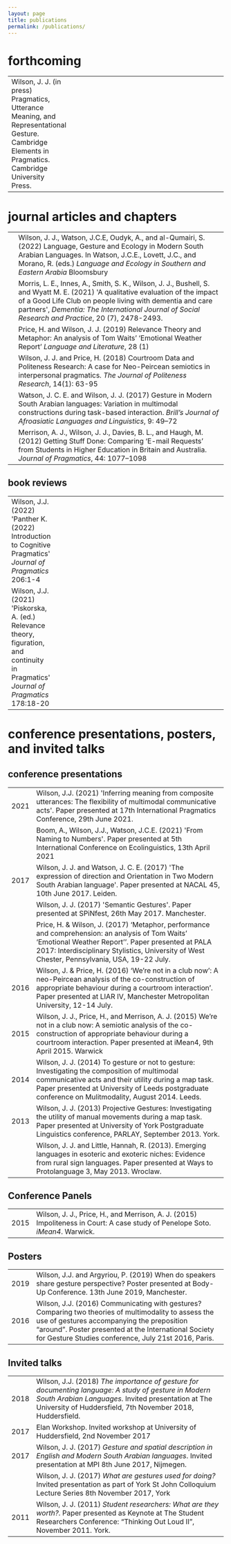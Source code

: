 ```yaml
---
layout: page
title: publications
permalink: /publications/
---
```


<h1> forthcoming </h1>

<table style="width:99%;">
<colgroup>
<col style="width: 1%" />
<col style="width: 97%" />
</colgroup>
<tbody>
<tr class="even">
<td style="text-align: left;">Wilson, J. J. (in press) Pragmatics, Utterance Meaning, and Representational Gesture. Cambridge Elements in Pragmatics. Cambridge University Press.</td>
</tr>
</tbody>
</table>

# journal articles and chapters

<table style="width:99%;">
<colgroup>
<col style="width: 1%" />
<col style="width: 97%" />
</colgroup>
<tbody>
<tr class="even">
<td></td>
<td style="text-align: left;">Wilson, J. J., Watson, J.C.E, Oudyk, A., and al-Qumairi, S. (2022) Language, Gesture and Ecology in Modern South Arabian Languages. In Watson, J.C.E., Lovett, J.C., and Morano, R. (eds.) <em> Language and Ecology in Southern and Eastern Arabia </em> Bloomsbury</td>
<tr class="even">
<td></td>
<td style="text-align: left;">Morris, L. E., Innes, A., Smith, S. K., Wilson, J. J., Bushell, S. and Wyatt M. E. (2021) 'A qualitative evaluation of the impact of a Good Life Club on people living with dementia and care partners', <em>Dementia: The International Journal of Social Research and Practice</em>, 20 (7), 2478-2493.</td>
</tr>
<tr class="odd">
<td></td>
<td style="text-align: left;">Price, H. and Wilson, J. J. (2019) Relevance Theory and Metaphor: An analysis of Tom Waits’ ‘Emotional Weather Report’ <em>Language and Literature</em>, 28 (1)</td>
</tr>
<tr class="even">
<td></td>
<td style="text-align: left;">Wilson, J. J. and Price, H. (2018) Courtroom Data and Politeness Research: A case for Neo-Peircean semiotics in interpersonal pragmatics. <em>The Journal of Politeness Research</em>, 14(1): 63-95</td>
</tr>
<tr class="odd">
<td></td>
<td style="text-align: left;">Watson, J. C. E. and Wilson, J. J. (2017) Gesture in Modern South Arabian languages: Variation in multimodal constructions during task-based interaction. <em>Brill’s Journal of Afroasiatic Languages and Linguistics</em>, 9: 49–72</td>
</tr>
<tr class="even">
<td></td>
<td style="text-align: left;">Merrison, A. J., Wilson, J. J., Davies, B. L., and Haugh, M. (2012) Getting Stuff Done: Comparing ‘E-mail Requests’ from Students in Higher Education in Britain and Australia. <em>Journal of Pragmatics</em>, 44: 1077–1098</td>
</tr>
<tr class="odd">
</tr>
</tbody>
</table>

## book reviews 

<table style="width:99%;">
<colgroup>
<col style="width: 1%" />
<col style="width: 97%" />
</colgroup>
<tbody>
<tr class="even">
<td style="text-align: left;"> Wilson, J.J. (2022) 'Panther K. (2022) Introduction to Cognitive Pragmatics' <em> Journal of Pragmatics</em> 206:1-4</td>
</tr>
<tr class="even">
<td style="text-align: left;">Wilson, J.J. (2021) 'Piskorska, A. (ed.) Relevance theory, figuration, and continuity in Pragmatics' <em>Journal of Pragmatics</em> 178:18-20</td>
</tr></tbody>
</table>


# conference presentations, posters, and invited talks

## conference presentations

<table style="width:99%;">
<colgroup>
<col style="width: 2%" />
<col style="width: 96%" />
</colgroup>
<tbody>

<tr class="odd">
<td style="text-align: right;">2021</td>
<td style="text-align: left;">Wilson, J.J. (2021) 'Inferring meaning from composite utterances: The flexibility of multimodal communicative acts'. Paper presented at 17th International Pragmatics Conference, 29th June 2021.</td>
</tr>

<tr class="even">
<td style="text-align: right;"></td>
<td style="text-align: left;">Boom, A., Wilson, J.J., Watson, J.C.E. (2021) 'From Naming to Numbers'. Paper presented at 5th International Conference on Ecolinguistics, 13th April 2021</td>
</tr>

<tr class="odd">
<td style="text-align: right;">2017</td>
<td style="text-align: left;">Wilson, J. J. and Watson, J. C. E. (2017) 'The expression of direction and Orientation in Two Modern South Arabian language'. Paper presented at NACAL 45, 10th June 2017. Leiden.</td>
<tr class="odd">

<td style="text-align: right;"></td>
<td style="text-align: left;">Wilson, J. J. (2017) 'Semantic Gestures'. Paper presented at SPiNfest, 26th May 2017. Manchester.</td>
</tr>

<tr class="odd">
<td style="text-align: right;"></td>
<td style="text-align: left;"> Price, H. & Wilson, J. (2017) ‘Metaphor, performance and comprehension: an analysis of Tom Waits’ ‘Emotional Weather Report’’. Paper presented at PALA 2017: Interdisciplinary Stylistics, University of West Chester, Pennsylvania, USA, 19-22 July.</td>
</tr>

<tr class="odd">
<td style="text-align: right;">2016</td>
<td style="text-align: left;">Wilson, J. & Price, H. (2016) ‘We’re not in a club now’: A neo-Peircean analysis of the co-construction of appropriate behaviour during a courtroom interaction’. Paper presented at LIAR IV, Manchester Metropolitan University, 12-14 July. </td>
</tr>

<tr class="even">
<td style="text-align: right;">2015</td>
<td style="text-align: left;">Wilson, J. J., Price, H., and Merrison, A. J. (2015) We’re not in a club now: A semiotic analysis of the co-construction of appropriate behaviour during a courtroom interaction. Paper presented at iMean4, 9th April 2015. Warwick</td>
</tr>

<tr class="odd">
<td style="text-align: right;">2014</td>
<td style="text-align: left;">Wilson, J. J. (2014) To gesture or not to gesture: Investigating the composition of multimodal communicative acts and their utility during a map task. Paper presented at University of Leeds postgraduate conference on Mulitmodality, August 2014. Leeds.</td>
</tr>
<tr class="even">
<td style="text-align: right;">2013</td>
<td style="text-align: left;">Wilson, J. J. (2013) Projective Gestures: Investigating the utility of manual movements during a map task. Paper presented at University of York Postgraduate Linguistics conference, PARLAY, September 2013. York.</td>
</tr>
<tr class="odd">
<td style="text-align: right;"></td>
<td style="text-align: left;">Wilson, J. J. and Little, Hannah, R. (2013). Emerging languages in esoteric and exoteric niches: Evidence from rural sign languages. Paper presented at Ways to Protolanguage 3, May 2013. Wroclaw.</td>
</tr>
</tbody>
</table>

<h2 id="conference-panels">Conference Panels</h2>
<table style="width:99%;">
<colgroup>
<col style="width: 5%" />
<col style="width: 93%" />
</colgroup>
<tbody>
<tr class="odd">
<td style="text-align: right;">2015</td>
<td style="text-align: left;">Wilson, J. J., Price, H., and Merrison, A. J. (2015) Impoliteness in Court: A case study of Penelope Soto. <em>iMean4</em>. Warwick.</td>
</tr>
</tbody>
</table>

## Posters

<table style="width:99%;">
<colgroup>
<col style="width: 2%" />
<col style="width: 96%" />
</colgroup>
<tbody>

<tr class="even">
<td style="text-align: right;">2019</td>
<td style="text-align: left;"> Wilson, J.J. and Argyriou, P. (2019) When do speakers share gesture perspective? Poster presented at Body-Up Conference. 13th June 2019, Manchester.</td>
</tr>

<tr class="even">
<td style="text-align: right;">2016</td>
<td style="text-align: left;">Wilson, J.J. (2016) Communicating with gestures? Comparing two theories
of multimodality to assess the use of gestures accompanying the preposition
“around”. Poster presented at the International Society for Gesture Studies conference, July 21st 2016, Paris.</td>
</tr>
</tbody>
</table>

## Invited talks

<table style="width:99%;">
<colgroup>
<col style="width: 2%" />
<col style="width: 96%" />
</colgroup>
<tbody>

<tr class="even">
<td style="text-align: right;">2018</td>
<td style="text-align: left;"> Wilson, J.J. (2018) <em>The importance of gesture for documenting language: A study of gesture in Modern South Arabian Languages</em>. Invited presentation at The University of Huddersfield, 7th November 2018, Huddersfield.</td>
</tr>

<tr class="even">
<td style="text-align: right;">2017</td>
<td style="text-align: left;"> Elan Workshop. Invited workshop at University of Huddersfield, 2nd November 2017</td>
</tr>

<tr class="even">
<td style="text-align: right;">2017</td>
<td style="text-align: left;">Wilson, J. J. (2017) <em>Gesture and spatial description in English and Modern South Arabian languages</em>. Invited presentation at MPI 8th June 2017, Nijmegen.</td>
</tr>

<tr class="even">
<td style="text-align: right;"></td>
<td style="text-align: left;">Wilson, J. J. (2017) <em>What are gestures used for doing?</em> Invited presentation as part of York St John Colloquium Lecture Series 8th November 2017, York</td>
</tr>

<tr class="even">
<td style="text-align: right;">2011</td>
<td style="text-align: left;">Wilson, J. J. (2011) <em>Student researchers: What are they worth?</em>. Paper presented as Keynote at The Student Researchers Conference: “Thinking Out Loud II”, November 2011. York.</td>
</tr>
</tbody>
</table>


